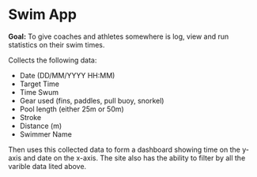 # Swim App

**Goal:** To give coaches and athletes somewhere is log, view and run statistics on their swim times.


Collects the following data:

- Date (DD/MM/YYYY HH:MM)
- Target Time
- Time Swum
- Gear used (fins, paddles, pull buoy, snorkel)
- Pool length (either 25m or 50m)
- Stroke
- Distance (m)
- Swimmer Name

Then uses this collected data to form a dashboard showing time on the y-axis and date on the x-axis. The site also has the ability to filter by all the varible data lited above. 